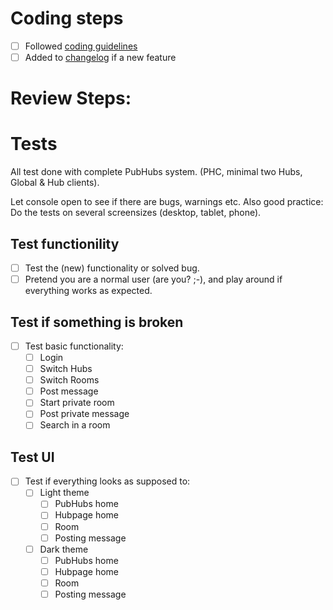 # Coding steps

- [ ] Followed [coding guidelines](https://gitlab.science.ru.nl/ilab/pubhubs_canonical/-/wikis/Contributing/Code-guidelines)
- [ ] Added to [changelog](https://gitlab.science.ru.nl/ilab/pubhubs_canonical/-/blob/main/CHANGELOG.md) if a new feature

# Review Steps:

# Tests

All test done with complete PubHubs system. (PHC, minimal two Hubs, Global & Hub clients).

Let console open to see if there are bugs, warnings etc.
Also good practice: Do the tests on several screensizes (desktop, tablet, phone).

## Test functionility

- [ ] Test the (new) functionality or solved bug.
- [ ] Pretend you are a normal user (are you? ;-), and play around if everything works as expected.

## Test if something is broken

- [ ] Test basic functionality:
  - [ ] Login
  - [ ] Switch Hubs
  - [ ] Switch Rooms
  - [ ] Post message
  - [ ] Start private room
  - [ ] Post private message
  - [ ] Search in a room

## Test UI

- [ ] Test if everything looks as supposed to:
  - [ ] Light theme
    - [ ] PubHubs home
    - [ ] Hubpage home
    - [ ] Room
    - [ ] Posting message
  - [ ] Dark theme
    - [ ] PubHubs home
    - [ ] Hubpage home
    - [ ] Room
    - [ ] Posting message
